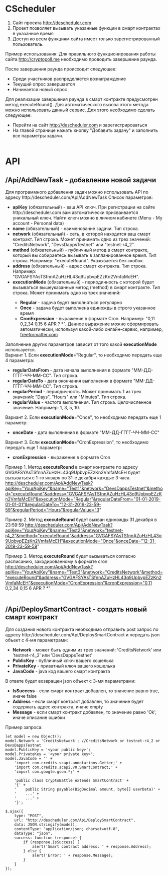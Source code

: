# CScheduler
1. Сайт проекта http://descheduler.com
2. Проект позволяет вызывать указанные функции в смарт контрактах в указанное время
3. Доступ ко всем функциям сайта имеет только зарегистрированный пользователь.

Пример использования:
Для правильного функционирования работы сайта http://cryptopoll.me необходимо проводить завершение раунда. 

После завершения раунда происходит следующее:
- Среди участников распределяется вознаграждение
- Текущий опрос завершается
- Начинается новый опрос

Для реализации завершения раунда в смарт контракте предусмотрен метод executeRound(). Для автоматического вызова этого метода можно использовать данный сервис. Для этого необходимо сделать следующее:
- Перейти на сайт http://descheduler.com и зарегистрироваться
- На главой странице нажать кнопку "Добавить задачу" и заполнить все параметры задачи.
</br></br>
# API
<h2>/Api/AddNewTask - добавление новой задачи</h2>
Для программного добавления задач можно использовать API по адресу http://descheduler.com/Api/AddNewTask
Список параметров:
<ul>
<li><b>apiKey</b> (обязательный) - ваш API ключ. При регистрации на сайте http://descheduler.com вам автоматически присваивается уникальный ключ. Найти ключ можно в личном кабинете (Menu - My account - Personal data)</li>
<li><b>name</b> (обязательный) - наименование задачи. Тип строка.</li>
<li><b>network</b> (обязательный) - сеть, в которой находится ваш смарт контракт. Тип строка. Может принимать одно из трех значений: "CreditsNetwork", "DevsDappsTestnet" или "testnet-r4_2".</li>
<li><b>method</b> (обязательный) - публичный метод в смарт контракте, который вы собираетесь вызывать в запланированное время. Тип строка. Например: "executeRound". Указывается без скобок.</li>
<li><b>address</b> (обязательный) - адрес смарт контракта. Тип строка. Например: "GVGAFSYAsTSfnnAZuHzHL43q9UpbvpEZzKn2VmfaMcEH".</li>
<li><b>executionMode</b> (обязательный) - периодичность с которой будет вызываться вышеуказанные метод (method) в смарт контракте. Тип строка. Может принимать одно из трех значений:</li>
    <ul>
    <li><b>Regular</b> - задача будет выполняться регулярно</li>
    <li><b>Once</b> - задача будет выполнена единожды в строго указанное время</li>
    <li><b>CronExpression</b> - выражение в формате Cron. Например: "0,11 0,2,34 0,15 6 APR ? *". Данное выражение можно сформировать автоматически, используя какой-либо онлайн-сервис, например, <a href="https://www.freeformatter.com/cron-expression-generator-quartz.html">freeformatter.com</a></li>
</ul>
</ul>
    
Заполнение других параметров зависит от того какой <b>executionMode</b> используется.</br>
Вариант 1. Если <b>executionMode</b>="Regular", то необходимо передать еще 4 параметра:
    <ul>
    <li><b>regularDateFrom</b> - дата начала выполнения в формате "ММ-ДД-ГГГГ-ЧЧ-ММ-СС". Тип строка.</li>
    <li><b>regularDateTo</b> - дата окончания выполнения в формате "ММ-ДД-ГГГГ-ЧЧ-ММ-СС". Тип строка.</li>
    <li><b>regularPeriod</b> - периодичность. Может принимать 1 из трех значений: "Days", "Hours" или "Minutes". Тип строка.</li>
    <li><b>regularValue</b> - частота выполнения. Тип строка. Целочисленное значение. Например: 1, 3, 5, 10.</li>
    </ul>
Вариант 2. Если <b>executionMode</b>="Once", то необходимо передать еще 1 параметр:
    <ul>
    <li><b>onceDate</b> - дата выполнения в формате "ММ-ДД-ГГГГ-ЧЧ-ММ-СС"</li>
    </ul>
Вариант 3. Если <b>executionMode</b>="CronExpression", то необходимо передать еще 1 параметр:
    <ul>
    <li><b>cronExpression</b> - выражение в формате Cron</li>
    </ul>
    
Пример 1. Метод <b>executeRound</b> в смарт контракте по адресу GVGAFSYAsTSfnnAZuHzHL43q9UpbvpEZzKn2VmfaMcEH будет вызываться с 1-го января по 31-е декабря каждые 3 часа.
http://descheduler.com/Api/AddNewTask?apiKey="YourApiKey"&name="Test1"&network="DevsDappsTestnet"&method="executeRound"&address="GVGAFSYAsTSfnnAZuHzHL43q9UpbvpEZzKn2VmfaMcEH"&executionMode="Regular"&regularDateFrom="01-01-2019-01-01-01"&regularDateTo="12-31-2019-23-59-59"&regularPeriod="Hours"&regularValue="3"

Пример 2. Метод <b>executeRound</b> будет вызван единожды 31 декабря в 23:59:59
http://descheduler.com/Api/AddNewTask?apiKey="YourApiKey"&name="Test2"&network="testnet-r4_2"&method="executeRound"&address="GVGAFSYAsTSfnnAZuHzHL43q9UpbvpEZzKn2VmfaMcEH"&executionMode="Once"&onceDate="12-31-2019-23-59-59"

Пример 3. Метод <b>executeRound</b> будет вызываться согласно расписанию, закодированному в формате cron
http://descheduler.com/Api/AddNewTask?apiKey="YourApiKey"&name="Test3"&network="CreditsNetwork"&method="executeRound"&address="GVGAFSYAsTSfnnAZuHzHL43q9UpbvpEZzKn2VmfaMcEH"&executionMode="CronExpression"&cronExpression="0,11 0,2,34 0,15 6 APR ? *"
</br></br>

<h2>/Api/DeploySmartContract - создать новый смарт контракт</h2>
Для создания нового контракта необходимо отправить post запрос по адресу http://descheduler.com/Api/DeploySmartContract и передать json объект с 4-мя параметрами:
<ul>
    <li><b>Network</b> - может быть одним из трех значений: 'CreditsNetwork' или 'testnet-r4_2' или 'DevsDappsTestnet'</li>
    <li><b>PublicKey</b> - публичный ключ вашего кошелька</li>
    <li><b>PrivateKey</b> - приватный ключ вашего кошелька</li>
    <li><b>JavaCode</b> - java код вашего смарт контракта</li>    
</ul>
    
В ответе будет возвращен json объект с 3-мя параметрами:
<ul>
    <li><b>IsSuccess</b> - если смарт контракт добавлен, то значение равно true, иначе false</li>
    <li><b>Address</b> - если смарт контракт добавлен, то значение будет содержать адрес контракта, иначе empty</li> 
    <li><b>Message</b> - если смарт контракт добавлен, то значение равно 'Ok', иначе описание ошибки</li> 
</ul>
    
Пример запроса:    
    
    let model = new Object();            
    model.Network = 'CreditsNetwork'; //CreditsNetwork or testnet-r4_2 or DevsDappsTestnet
    model.PublicKey = '<your public key>';
    model.PrivateKey = '<your private key>';
    model.JavaCode = '' +
        'import com.credits.scapi.annotations.Getter;' +
        'import com.credits.scapi.v0.SmartContract;' +
        'import com.google.gson.*;' +

        'public class CryptoBattle extends SmartContract' +
        '{' +
        '    public String payable(BigDecimal amount, byte[] userData)' +
        '    ...' +
        '    ...' +
        '}';
            
    $.ajax({
        type: "POST",
        url: "http://descheduler.com/Api/DeploySmartContract",
        data: JSON.stringify(model),
        contentType: "application/json; charset=utf-8",
        dataType: "json",
        success: function (response) {
            if (response.IsSuccess) {
                alert('Smart contract address: ' + response.Address);
            } else {
                alert('Error: ' + response.Message);
            }                    
        }
    });
